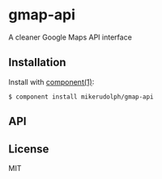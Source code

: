 
# gmap-api

  A cleaner Google Maps API interface

## Installation

  Install with [component(1)](http://component.io):

    $ component install mikerudolph/gmap-api

## API



## License

  MIT
